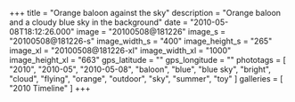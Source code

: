 +++
title = "Orange baloon against the sky"
description = "Orange baloon and a cloudy blue sky in the background"
date = "2010-05-08T18:12:26.000"
image = "20100508@181226"
image_s = "20100508@181226-s"
image_width_s = "400"
image_height_s = "265"
image_xl = "20100508@181226-xl"
image_width_xl = "1000"
image_height_xl = "663"
gps_latitude = ""
gps_longitude = ""
phototags = [ "2010", "2010-05", "2010-05-08", "baloon", "blue", "blue sky", "bright", "cloud", "flying", "orange", "outdoor", "sky", "summer", "toy" ]
galleries = [ "2010 Timeline" ]
+++
